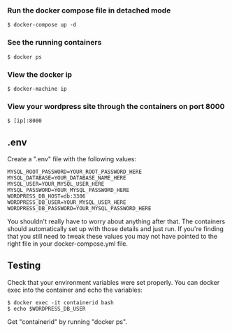 ### Run the docker compose file in detached mode

    $ docker-compose up -d

### See the running containers

    $ docker ps

### View the docker ip

    $ docker-machine ip

### View your wordpress site through the containers on port 8000

    $ [ip]:8000

## .env

Create a ".env" file with the following values:

    MYSQL_ROOT_PASSWORD=YOUR_ROOT_PASSWORD_HERE
    MYSQL_DATABASE=YOUR_DATABASE_NAME_HERE
    MYSQL_USER=YOUR_MYSQL_USER_HERE
    MYSQL_PASSWORD=YOUR_MYSQL_PASSWORD_HERE
    WORDPRESS_DB_HOST=db:3306
    WORDPRESS_DB_USER=YOUR_MYSQL_USER_HERE
    WORDPRESS_DB_PASSWORD=YOUR_MYSQL_PASSWORD_HERE

You shouldn't really have to worry about anything after that. The containers should automatically set up with those details and just run. If you're finding that you still need to tweak these values you may not have pointed to the right file in your docker-compose.yml file.

## Testing

Check that your environment variables were set properly. You can docker exec into the container and echo the variables:

    $ docker exec -it containerid bash
    $ echo $WORDPRESS_DB_USER
    
Get "containerid" by running "docker ps".
